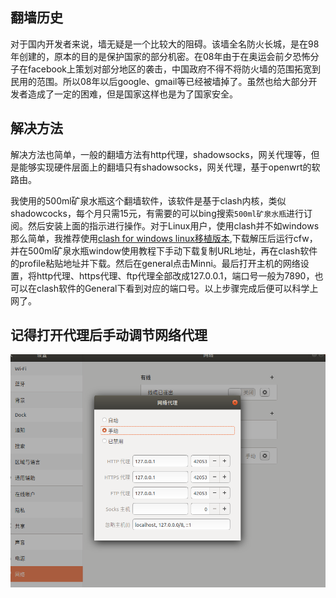 ## 翻墙历史
对于国内开发者来说，墙无疑是一个比较大的阻碍。该墙全名防火长城，是在98年创建的，原本的目的是保护国家的部分机密。在08年由于在奥运会前夕恐怖分子在facebook上策划对部分地区的袭击，中国政府不得不将防火墙的范围拓宽到民用的范围。所以08年以后google、gmail等已经被墙掉了。虽然也给大部分开发者造成了一定的困难，但是国家这样也是为了国家安全。

## 解决方法
解决方法也简单，一般的翻墙方法有http代理，shadowsocks，网关代理等，但是能够实现硬件层面上的翻墙只有shadowsocks，网关代理，基于openwrt的软路由。

我使用的500ml矿泉水瓶这个翻墙软件，该软件是基于clash内核，类似shadowcocks，每个月只需15元，有需要的可以bing搜索`500ml矿泉水瓶`进行订阅。然后安装上面的指示进行操作。对于Linux用户，使用clash并不如windows那么简单，我推荐使用[clash for windows linux移植版本](https://github.com/Fndroid/clash_for_windows_pkg/releases/download/0.20.3/Clash.for.Windows-0.20.3-x64-linux.tar.gz),下载解压后运行cfw，并在500ml矿泉水瓶window使用教程下手动下载复制URL地址，再在clash软件的profile粘贴地址并下载。然后在general点击Minni。最后打开主机的网络设置，将http代理、https代理、ftp代理全部改成127.0.0.1，端口号一般为7890，也可以在clash软件的General下看到对应的端口号。以上步骤完成后便可以科学上网了。
## 记得打开代理后手动调节网络代理
![img.png](img.png)